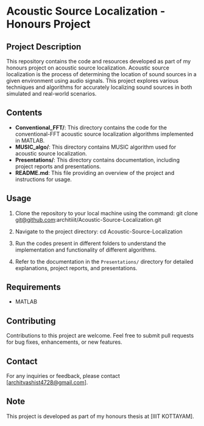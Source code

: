 # Acoustic Source Localization - Honours Project

## Project Description
This repository contains the code and resources developed as part of my honours project on acoustic source localization. Acoustic source localization is the process of determining the location of sound sources in a given environment using audio signals. This project explores various techniques and algorithms for accurately localizing sound sources in both simulated and real-world scenarios.

## Contents
- **Conventional_FFT/**: This directory contains the code for the  conventional-FFT acoustic source localization algorithms implemented in MATLAB.
- **MUSIC_algo/**: This directory contains MUSIC algorithm used for acoustic source localization.
- **Presentations/**: This directory contains documentation, including project reports and presentations.
- **README.md**: This file providing an overview of the project and instructions for usage.

## Usage
1. Clone the repository to your local machine using the command:
git clone git@github.com:architiiit/Acoustic-Source-Localization.git

2. Navigate to the project directory:
cd Acoustic-Source-Localization

3. Run the codes present in different folders to understand the implementation and functionality of different algorithms.
4. Refer to the documentation in the `Presentations/` directory for detailed explanations, project reports, and presentations.

## Requirements
- MATLAB

## Contributing
Contributions to this project are welcome. Feel free to submit pull requests for bug fixes, enhancements, or new features.


## Contact
For any inquiries or feedback, please contact [architvashist4728@gmail.com].

## Note
This project is developed as part of my honours thesis at [IIIT KOTTAYAM].



